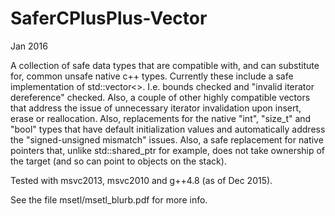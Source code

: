 SaferCPlusPlus-Vector
=====================
Jan 2016

A collection of safe data types that are compatible with, and can substitute for, common unsafe native c++ types. Currently these include a safe implementation of std::vector<>. I.e. bounds checked and "invalid iterator dereference" checked. Also, a couple of other highly compatible vectors that address the issue of unnecessary iterator invalidation upon insert, erase or reallocation. Also, replacements for the native "int", "size_t" and "bool" types that have default initialization values and automatically address the "signed-unsigned mismatch" issues. Also, a safe replacement for native pointers that, unlike std::shared_ptr for example, does not take ownership of the target (and so can point to objects on the stack). 

Tested with msvc2013, msvc2010 and g++4.8 (as of Dec 2015).

See the file msetl/msetl_blurb.pdf for more info.
